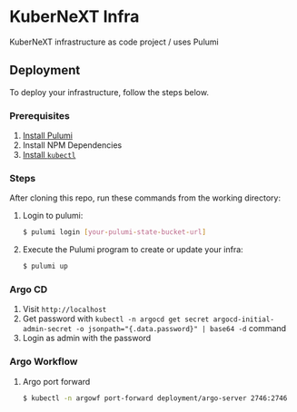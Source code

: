 # KuberNeXT Infra

KuberNeXT infrastructure as code project / uses Pulumi

## Deployment

To deploy your infrastructure, follow the steps below.

### Prerequisites

1. [Install Pulumi](https://www.pulumi.com/docs/get-started/install/)
2. Install NPM Dependencies
3. [Install `kubectl`](https://kubernetes.io/docs/tasks/tools/install-kubectl/)

### Steps

After cloning this repo, run these commands from the working directory:

1. Login to pulumi:

   ```bash
   $ pulumi login [your-pulumi-state-bucket-url]
   ```

2. Execute the Pulumi program to create or update your infra:

   ```bash
   $ pulumi up
   ```

### Argo CD

1. Visit `http://localhost`
2. Get password with
   `kubectl -n argocd get secret argocd-initial-admin-secret -o jsonpath="{.data.password}" | base64 -d`
   command
3. Login as admin with the password

### Argo Workflow

1. Argo port forward

   ```bash
   $ kubectl -n argowf port-forward deployment/argo-server 2746:2746
   ```
